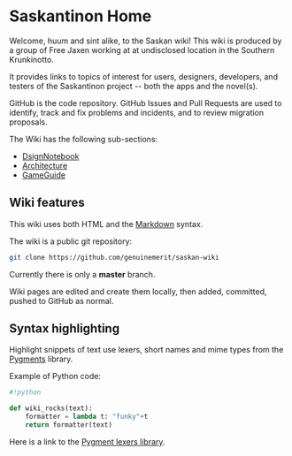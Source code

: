 # Saskantinon Home

Welcome, huum and sint alike, to the Saskan wiki!
This wiki is produced by a group of Free Jaxen working at at undisclosed location in the Southern Krunkinotto.


It provides links to topics of interest for users, designers, developers, and testers of the Saskantinon project -- both the apps and the novel(s).

GitHub is the code repository.  GitHub Issues and Pull Requests are used to identify, track and fix problems and incidents, and to review migration proposals.

The Wiki has the following sub-sections:

- [DsignNotebook](DesignNotebook/d_Home.md)
- [Architecture](Architecture/a_home.html)
- [GameGuide](GameGuide/g_home.md)


## Wiki features

This wiki uses both HTML and the [Markdown](http://daringfireball.net/projects/markdown/) syntax.

The wiki is a public git repository:

```bash
git clone https://github.com/genuinemerit/saskan-wiki
```

Currently there is only a __master__ branch.

Wiki pages are edited and create them locally, then added, committed, pushed to GitHub as normal.

## Syntax highlighting

Highlight snippets of text use lexers, short names and mime types from the [Pygments](http://pygments.org/) library.

Example of Python code:

```python
#!python

def wiki_rocks(text):
    formatter = lambda t: "funky"+t
    return formatter(text)
```

Here is a link to the [Pygment lexers library][lexers].

[lexers]: http://pygments.org/docs/lexers/
